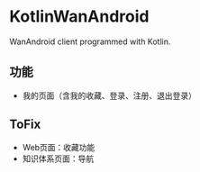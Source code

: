 # KotlinWanAndroid
WanAndroid client programmed with Kotlin.

## 功能
- 我的页面（含我的收藏、登录、注册、退出登录）

## ToFix
* Web页面：收藏功能
* 知识体系页面：导航